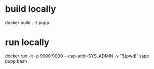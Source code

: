 # build locally
docker build . -t pupp

# run locally
docker run -it -p 9000:9000 --cap-add=SYS_ADMIN -v "$(pwd)":/app pupp bash
